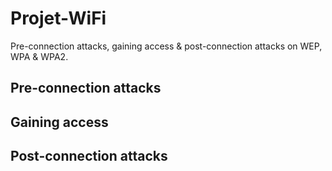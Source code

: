 # Projet-WiFi

Pre-connection attacks, gaining access & post-connection attacks on WEP, WPA & WPA2.

## Pre-connection attacks

## Gaining access

## Post-connection attacks
